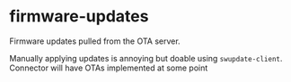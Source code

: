 # firmware-updates
Firmware updates pulled from the OTA server.

Manually applying updates is annoying but doable using `swupdate-client`. Connector will have OTAs implemented at some point

